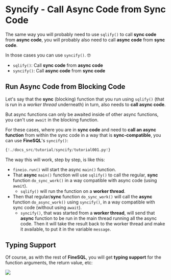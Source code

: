 # Syncify - Call Async Code from Sync Code

The same way you will probably need to use `sqlify()` to call **sync code** from **async code**, you will probably also need to call **async code** from **sync code**.

In those cases you can use `syncify()`. 🤓

* `sqlify()`: Call **sync code** from **async code**
* `syncify()`: Call **async code** from **sync code**

## Run Async Code from Blocking Code

Let's say that the **sync** (blocking) function that you run using `sqlify()` (that is run in a *worker thread* underneath) in turn, also needs to **call async code**.

But async functions can only be awaited inside of other async functions, you can't use `await` in the blocking function.

For these cases, where you are in **sync code** and need to **call an async function** from within the sync code in a way that is **sync-compatible**, you can use **FineSQL**'s `syncify()`:

```Python hl_lines="4  14"
{!./docs_src/tutorial/syncify/tutorial001.py!}
```

The way this will work, step by step, is like this:

* `fineio.run()` will start the async `main()` function.
* That **async** `main()` function will use `sqlify()` to call the regular, **sync** function `do_sync_work()` in a way compatible with async code (using `await`).
    * `sqlify()` will run the function on a **worker thread**.
* Then that regular/**sync** function `do_sync_work()` will call the **async** function `do_async_work()` using `syncify()`, in a way compatible with sync code (without using `await`).
    * `syncify()`, that was started from a **worker thread**, will send that **async** function to be run in the main thread running all the async code. Then it will take the result back to the worker thread and make it available, to put it in the variable `message`.

## Typing Support

Of course, as with the rest of **FineSQL**, you will get **typing support** for the function arguments, the return value, etc:

<img class="shadow" src="/img/tutorial/syncify/image01.png">
